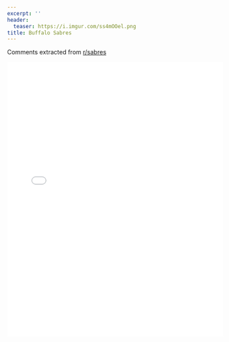 ```yaml
---
excerpt: ''
header:
  teaser: https://i.imgur.com/ss4mOOel.png
title: Buffalo Sabres
---
```


Comments extracted from [r/sabres](https://reddit.com/r/sabres)
<iframe id="igraph" scrolling="no" style="border:none;" seamless="seamless" src="/plots/NHL/BUF.html" height="640" width="100%"></iframe>